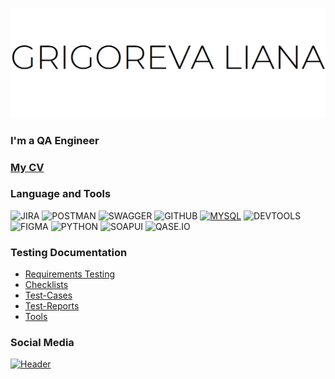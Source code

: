 ![Header](https://github.com/Maromi1/Maromi1/blob/main/assets/%D0%91%D0%B5%D0%B7%D1%8B%D0%BC%D1%8F%D0%BD%D0%BD%D1%8B%D0%B9.png)
### I'm a QA Engineer
### [My CV](https://docs.google.com/document/d/1g3k9vxHNOYZhmwpb_x2CbLtB1Rm8lqKQVE1l5u0rgrQ/edit?usp=sharing)

### Language and Tools
![JIRA](https://img.shields.io/badge/-JIRA-000000?style=for-the-badge&logo=JIRA&logoColor=207CF7)
![POSTMAN](https://img.shields.io/badge/-POSTMAN-000000?style=for-the-badge&logo=POSTMAN&logoColor=)
![SWAGGER](https://img.shields.io/badge/-SWAGGER-000000?style=for-the-badge&logo=SWAGGER&logoColor=)
![GITHUB](https://img.shields.io/badge/-GITHUB-000000?style=for-the-badge&logo=GITHUB&logoColor=)
[![MYSQL](https://img.shields.io/badge/-MYSQL-000000?style=for-the-badge&logo=MYSQL&logoColor=)](https://docs.google.com/document/d/1J12tjHB_x62_Hl_yNm4dieT93SeohnlV7y03WHKEGic/edit?usp=sharing)
![DEVTOOLS](https://img.shields.io/badge/-DEVTOOLS-000000?style=for-the-badge&logo=GOOGLECHROME&logoColor=)
![FIGMA](https://img.shields.io/badge/-FIGMA-000000?style=for-the-badge&logo=FIGMA&logoColor=)
![PYTHON](https://img.shields.io/badge/-PYTHON-000000?style=for-the-badge&logo=PYTHON&logoColor=)
![SOAPUI](https://img.shields.io/badge/-SOAPUI-000000?style=for-the-badge&logo=SOAPUI&logoColor=FCDC00)
![QASE.IO](https://img.shields.io/badge/-QASE.IO-000000?style=for-the-badge&logo=QASE.IO&logoColor=FCDC00)

### Testing Documentation
- [Requirements Testing](https://docs.google.com/document/d/1zvEfMVhu5fTxZHLKrYN7XEQBZ1OD7a5X22NWOYXspkA/edit?usp=sharing)
- [Checklists](https://docs.google.com/document/d/1Wp8h9ogpbXlP2zIo06hodm_hDPBqpytVJ81o-mAa3FA/edit?usp=sharing)
- [Test-Cases](https://docs.google.com/document/d/1mx6ootu1Y9YEl99qIXAurYp6bAoAxnAro10ZN1ibvIY/edit?usp=sharing)
- [Test-Reports](https://docs.google.com/document/d/1TrHtAxqJiKBRgxpZ60zjjriInOV3nX7j3QVVO2N8vhI/edit?usp=sharing)
- [Tools](https://docs.google.com/document/d/1uns9SP2LM_IV4Kc6lNZGfmixwKwLl4C5EuEMeavFpI4/edit?usp=sharing)

### Social Media
[![Header](https://img.shields.io/badge/Linkedin-090909?style=for-the-badge&logo=Linkedin&logoColor=0073b1)](https://www.linkedin.com/in/liana-grigoreva-290366268/)